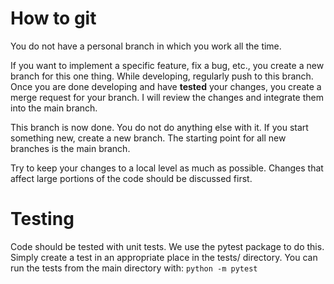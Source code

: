 # How to git

You do not have a personal branch in which you work all the time. 

If you want to implement a specific feature, fix a bug, etc., you create a new branch for this one thing. 
While developing, regularly push to this branch. Once you are done developing and have **tested** your changes,
you create a merge request for your branch. I will review the changes
and integrate them into the main branch. 

This branch is now done. You do not do anything else with it. 
If you start something new, create a new branch. 
The starting point for all new branches is the main branch. 

Try to keep your changes to a local level as much as possible. 
Changes that affect large portions of the code should be discussed first. 

# Testing 

Code should be tested with unit tests. We use the pytest package to do this. 
Simply create a test in an appropriate place in the tests/ directory. 
You can run the tests from the main directory with: ```python -m pytest```